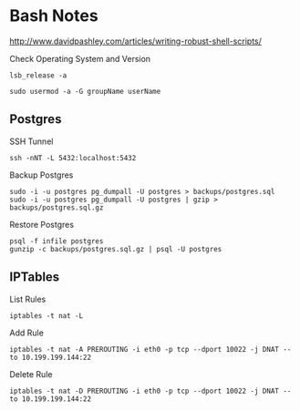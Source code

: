 # Bash Notes #


http://www.davidpashley.com/articles/writing-robust-shell-scripts/



Check Operating System and Version
```
lsb_release -a
```



```
sudo usermod -a -G groupName userName
```


## Postgres ##


SSH Tunnel

```
ssh -nNT -L 5432:localhost:5432
```

Backup Postgres

```
sudo -i -u postgres pg_dumpall -U postgres > backups/postgres.sql
sudo -i -u postgres pg_dumpall -U postgres | gzip > backups/postgres.sql.gz
```

Restore Postgres
```
psql -f infile postgres
gunzip -c backups/postgres.sql.gz | psql -U postgres
```


## IPTables ##


List Rules
```
iptables -t nat -L
```

Add Rule
```
iptables -t nat -A PREROUTING -i eth0 -p tcp --dport 10022 -j DNAT --to 10.199.199.144:22
```

Delete Rule
```
iptables -t nat -D PREROUTING -i eth0 -p tcp --dport 10022 -j DNAT --to 10.199.199.144:22
```

